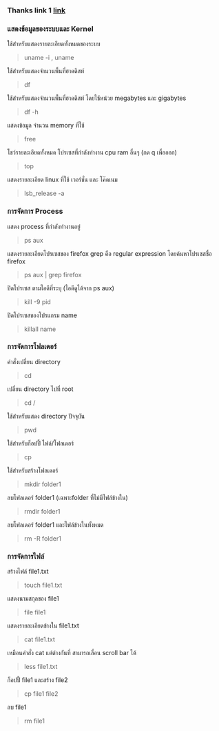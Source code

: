 ### Thanks link 1 [link](https://devahoy.com/posts/basic-command-line-ubuntu/)

### แสดงข้อมูลของระบบและ Kernel

ใช้สำหรับแสดงรายละเอียดทั้งหมดของระบบ
> uname -i , uname

ใช้สำหรับแสดงจำนวนพื้นที่ฮาดดิสท์
> df

ใช้สำหรับแสดงจำนวนพื้นที่ฮาดดิสท์ โดยใช้หน่วย megabytes และ gigabytes
> df -h

แสดงข้อมูล จำนวน memory ที่ใช้
> free

โชว์รายละเอียดทั้งหมด โปรเซสที่กำลังทำงาน cpu ram อื่นๆ (กด q เพื่อออก)
> top

แสดงรายละเอียด linux ที่ใช้ เวอร์ชั่น และ โค๊ดเนม
> lsb_release -a

### การจัดการ Process

แสดง process ที่กำลังทำงานอยู่
> ps aux

แสดงรายละเอียดโปรเซสของ firefox grep คือ regular expression โดยค้นหาโปรเซสชื่อ firefox
> ps aux | grep firefox

ปิดโปรเซส ตามไอดีที่ระบุ (ไอดีดูได้จาก ps aux)
> kill -9 pid

ปิดโปรเซสของโปรแกรม name
> killall name

### การจัดการโฟลเดอร์

คำสั่งเปลี่ยน directory
> cd

เปลี่ยน directory ไปที่ root
> cd /

ใช้สำหรับแสดง directory ปัจจุบัน
> pwd

ใช้สำหรับก็อปปี้ ไฟล์/โฟลเดอร์
> cp

ใช้สำหรับสร้างโฟลเดอร์
> mkdir folder1

ลบโฟลเดอร์ folder1 (เฉพาะfolder ที่ไม่มีไฟล์ข้างใน)
> rmdir folder1

ลบโฟลเดอร์ folder1 และไฟล์ข้างในทั้งหมด
> rm -R folder1

### การจัดการไฟล์

สร้างไฟล์ file1.txt
> touch file1.txt

แสดงนามสกุลของ file1
> file file1

แสดงรายละเอียดข้างใน file1.txt
> cat file1.txt

เหมือนคำสั่ง cat แต่ต่างกันที่ สามารถเลื่อน scroll bar ได้
> less file1.txt

ก็อปปี้ file1 และสร้าง file2
> cp file1 file2

ลบ file1
> rm file1






















